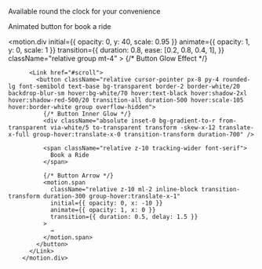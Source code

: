 Available round the clock for your convenience






Animated button for book a ride 

<motion.div
          initial={{ opacity: 0, y: 40, scale: 0.95 }}
          animate={{ opacity: 1, y: 0, scale: 1 }}
          transition={{
            duration: 0.8,
            ease: [0.2, 0.8, 0.4, 1],
          }}
          className="relative group mt-4"
        >
          {/* Button Glow Effect */}
          <div className="absolute -inset-1 bg-gradient-to-r from-red-500 to-red-600 rounded-lg blur opacity-20 group-hover:opacity-40 transition duration-300 animate-pulse" />

          <Link href="#scroll">
            <button className="relative cursor-pointer px-8 py-4 rounded-lg font-semibold text-base bg-transparent border-2 border-white/20 backdrop-blur-sm hover:bg-white/70 hover:text-black hover:shadow-2xl hover:shadow-red-500/20 transition-all duration-500 hover:scale-105 hover:border-white group overflow-hidden">
              {/* Button Inner Glow */}
              <div className="absolute inset-0 bg-gradient-to-r from-transparent via-white/5 to-transparent transform -skew-x-12 translate-x-full group-hover:translate-x-0 transition-transform duration-700" />

              <span className="relative z-10 tracking-wider font-serif">
                Book a Ride
              </span>

              {/* Button Arrow */}
              <motion.span
                className="relative z-10 ml-2 inline-block transition-transform duration-300 group-hover:translate-x-1"
                initial={{ opacity: 0, x: -10 }}
                animate={{ opacity: 1, x: 0 }}
                transition={{ duration: 0.5, delay: 1.5 }}
              >
                →
              </motion.span>
            </button>
          </Link>
        </motion.div>